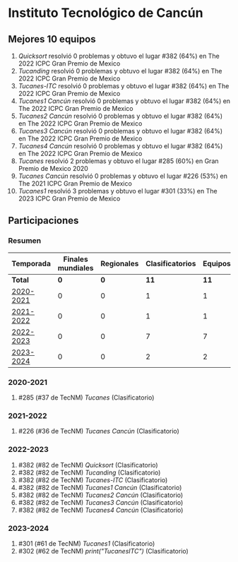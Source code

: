 ---
---

# Instituto Tecnológico de Cancún

## Mejores 10 equipos

1. _Quicksort_ resolvió 0 problemas y obtuvo el lugar #382 (64%) en The 2022 ICPC Gran Premio de Mexico
1. _Tucanding_ resolvió 0 problemas y obtuvo el lugar #382 (64%) en The 2022 ICPC Gran Premio de Mexico
1. _Tucanes-ITC_ resolvió 0 problemas y obtuvo el lugar #382 (64%) en The 2022 ICPC Gran Premio de Mexico
1. _Tucanes1 Cancún_ resolvió 0 problemas y obtuvo el lugar #382 (64%) en The 2022 ICPC Gran Premio de Mexico
1. _Tucanes2 Cancún_ resolvió 0 problemas y obtuvo el lugar #382 (64%) en The 2022 ICPC Gran Premio de Mexico
1. _Tucanes3 Cancún_ resolvió 0 problemas y obtuvo el lugar #382 (64%) en The 2022 ICPC Gran Premio de Mexico
1. _Tucanes4 Cancún_ resolvió 0 problemas y obtuvo el lugar #382 (64%) en The 2022 ICPC Gran Premio de Mexico
1. _Tucanes_ resolvió 2 problemas y obtuvo el lugar #285 (60%) en Gran Premio de Mexico 2020
1. _Tucanes Cancún_ resolvió 0 problemas y obtuvo el lugar #226 (53%) en The 2021 ICPC Gran Premio de Mexico
1. _Tucanes1_ resolvió 3 problemas y obtuvo el lugar #301 (33%) en The 2023 ICPC Gran Premio de Mexico

## Participaciones

### Resumen

| Temporada | Finales mundiales | Regionales | Clasificatorios | Equipos |
| --- | --- | --- | --- | --- |
| **Total** | **0** | **0** | **11** | **11** |
| [2020-2021](#2020-2021) | 0 | 0 | 1 | 1 |
| [2021-2022](#2021-2022) | 0 | 0 | 1 | 1 |
| [2022-2023](#2022-2023) | 0 | 0 | 7 | 7 |
| [2023-2024](#2023-2024) | 0 | 0 | 2 | 2 |

### 2020-2021

1. #285 (#37 de TecNM) _Tucanes_ (Clasificatorio)

### 2021-2022

1. #226 (#36 de TecNM) _Tucanes Cancún_ (Clasificatorio)

### 2022-2023

1. #382 (#82 de TecNM) _Quicksort_ (Clasificatorio)
1. #382 (#82 de TecNM) _Tucanding_ (Clasificatorio)
1. #382 (#82 de TecNM) _Tucanes-ITC_ (Clasificatorio)
1. #382 (#82 de TecNM) _Tucanes1 Cancún_ (Clasificatorio)
1. #382 (#82 de TecNM) _Tucanes2 Cancún_ (Clasificatorio)
1. #382 (#82 de TecNM) _Tucanes3 Cancún_ (Clasificatorio)
1. #382 (#82 de TecNM) _Tucanes4 Cancún_ (Clasificatorio)

### 2023-2024

1. #301 (#61 de TecNM) _Tucanes1_ (Clasificatorio)
1. #302 (#62 de TecNM) _print("TucanesITC")_ (Clasificatorio)



